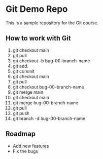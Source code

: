 # Git Demo Repo
This is a sample repository for the Git course.

## How to work with Git
1. git checkout main
2. git pull
3. git checkout -b bug-00-branch-name
4. git add.
5. git commit
6. git checkout main
7. git pull
8. git checkout bug-00-branch-name
9. git merge  main
10. git checkout main
11. git merge bug-00-branch-name
12. git pull
13. git  push
14. git branch -d bug-00-branch-name


## Roadmap
 * Add new features
 * Fix the bugs


